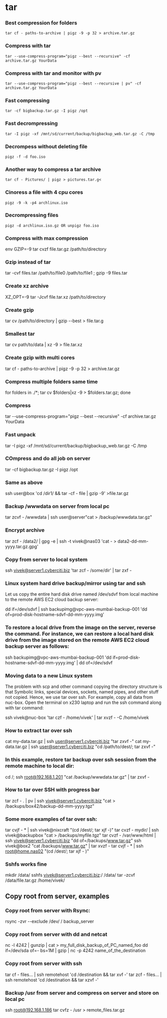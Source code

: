 # tar

### Best compression for folders

    tar cf - paths-to-archive | pigz -9 -p 32 > archive.tar.gz

### Compress with tar

    tar --use-compress-program="pigz --best --recursive" -cf archive.tar.gz YourData

### Compress with tar and monitor with pv

    tar --use-compress-program="pigz --best --recursive | pv" -cf archive.tar.gz YourData

### Fast compressing

    tar -cf bigbackup.tar.gz -I pigz /opt

### Fast decrompressing

    tar -I pigz -xf /mnt/sd/current/backup/bigbackup_web.tar.gz -C /tmp

### Decrompess without deleting file

    pigz -f -d foo.iso

### Another way to compress a tar archive

    tar cf - Pictures/ | pigz > pictures.tar.g<

### Cinoress a file with 4 cpu cores

    pigz -9 -k -p4 archlinux.iso

### Decrompressing files

    pigz -d archlinux.iso.gz OR unpigz foo.iso


### Compress with max compression

env GZIP=-9 tar cvzf file.tar.gz /path/to/directory

### Gzip instead of tar

tar -cvf files.tar /path/to/file0 /path/to/file1 ; gzip -9 files.tar

### Create xz archive

XZ_OPT=-9 tar -Jcvf file.tar.xz /path/to/directory

### Create gzip

tar cv /path/to/directory | gzip --best > file.tar.g

### Smallest tar 

tar cv path/to/data | xz -9 > file.tar.xz

### Create gzip with multi cores

tar cf - paths-to-archive | pigz -9 -p 32 > archive.tar.gz

### Compress multiple folders same time

for folders in ./*; tar cv $folders|xz -9 > $folders.tar.gz; done

### Compress

tar --use-compress-program="pigz --best --recursive" -cf archive.tar.gz YourData

### Fast unpack

tar -I pigz -xf /mnt/sd/current/backup/bigbackup_web.tar.gz -C /tmp

### COmpress and do all job on server

tar -cf bigbackup.tar.gz -I pigz /opt

### Same as above

ssh user@box 'cd /dir1/ && tar -cf - file | gzip -9' >file.tar.gz

### Backup /wwwdata on server from local pc

tar zcvf - /wwwdata | ssh user@server"cat > /backup/wwwdata.tar.gz"

### Encrypt archive

tar zcf - /data2/ | gpg -e | ssh -t vivek@nas03 'cat - > data2-dd-mm-yyyy.tar.gz.gpg'

### Copy from server to local system

ssh vivek@server1.cyberciti.biz 'tar zcf - /some/dir' | tar zxf -

### Linux system hard drive backup/mirror using tar and ssh

Let us copy the entire hard disk drive named /dev/sdvf from local machine to the remote AWS EC2 cloud backup server:
 
dd if=/dev/sdvf | ssh backupimg@vpc-aws-mumbai-backup-001 'dd of=prod-disk-hostname-sdvf-dd-mm-yyyy.img'

### To restore a local drive from the image on the server, reverse the command. For instance, we can restore a local hard disk drive from the image stored on the remote AWS EC2 cloud backup server as follows:

 ssh backupimg@vpc-aws-mumbai-backup-001 'dd if=prod-disk-hostname-sdvf-dd-mm-yyyy.img' | dd of=/dev/sdvf

### Moving data to a new Linux system

The problem with scp and other command copying the directory structure is that Symbolic links, special devices, sockets, named pipes, and other stuff not copied. Hence, we use tar over ssh. For example, copy all data from nuc-box. Open the terminal on x230 laptop and run the ssh command along with tar command:

ssh vivek@nuc-box 'tar czf - /home/vivek' | tar xvzf - -C /home/vivek

### How to extract tar over ssh

cat my-data.tar.gz | ssh user@server1.cyberciti.biz "tar zxvf -"
cat my-data.tar.gz | ssh user@server1.cyberciti.biz "cd /path/to/dest/; tar zxvf -"

### In this example, restore tar backup over ssh session from the remote machine to local dir:

cd /; ssh root@192.168.1.201 "cat /backup/wwwdata.tar.gz" | tar zxvf -

### How to tar over SSH with progress bar

tar zcf - . | pv | ssh vivek@server1.cyberciti.biz "cat > /backups/box42/backup-dd-mm-yyyy.tgz"

### Some more examples of tar over ssh:

tar cvjf - * | ssh vivek@nixcraft "(cd /dest/; tar xjf -)"
tar cvzf - mydir/ | ssh vivek@backupbox "cat > /backups/myfile.tgz"
tar cvzf - /var/www/html | ssh vivek@server1.cyberciti.biz "dd of=/backups/www.tar.gz"
ssh vivek@box2 "cat /backups/www.tar.gz" | tar xvzf -
tar cvjf - * | ssh root@home.nas02 "(cd /dest/; tar xjf - )"

### Sshfs works fine

mkdir /data/
sshfs vivek@server1.cyberciti.biz:/ /data/
tar -zcvf /data/file.tar.gz /home/vivek/

## Copy root from server, examples

### Copy root from server with Rsync: 

rsync -zvr --exclude /dev/ / backup_server

### Copy root from server with dd and netcat

nc -l 4242 | gunzip | cat > my_full_disk_backup_of_PC_named_foo
dd if=/dev/sda of=- bs=1M | gzip | nc -p 4242 name_of_the_destination

### Copy root from server with ssh

tar cf - files... | ssh remotehost 'cd /destination && tar xvf -'
tar zcf - files... | ssh remotehost 'cd /destination && tar xzvf -'

### Backup /usr from server and compress on server and store on local pc

ssh root@192.168.1.186 tar cvfz - /usr > remote_files.tar.gz
